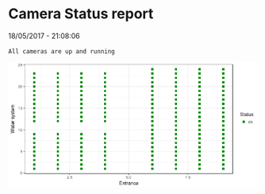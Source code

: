 Camera Status report
================
18/05/2017 - 21:08:06

    All cameras are up and running

![](camreport_files/figure-markdown_github/unnamed-chunk-2-1.png)
